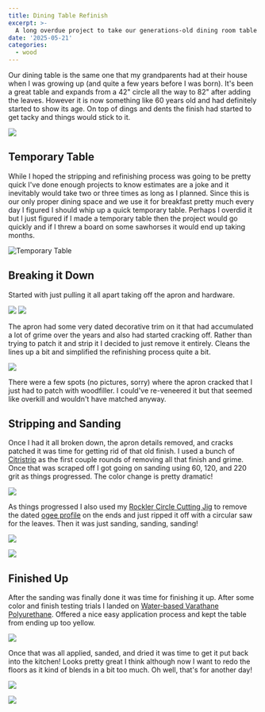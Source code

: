 ```yaml
---
title: Dining Table Refinish
excerpt: >-
  A long overdue project to take our generations-old dining room table and prepare it for decades more use.
date: '2025-05-21'
categories: 
  - wood
---
```


Our dining table is the same one that my grandparents had at their house when I was growing up (and quite a few years before I was born).  It's been a great table and expands from a 42" circle all the way to 82" after adding the leaves.  However it is now something like 60 years old and had definitely started to show its age.  On top of dings and dents the finish had started to get tacky and things would stick to it.  

![](old-finish-with-cookies.jpg)

## Temporary Table

While I hoped the stripping and refinishing process was going to be pretty quick I've done enough projects to know estimates are a joke and it inevitably would take two or three times as long as I planned.  Since this is our only proper dining space and we use it for breakfast pretty much every day I figured I should whip up a quick temporary table.  Perhaps I overdid it but I just figured if I made a temporary table then the project would go quickly and if I threw a board on some sawhorses it would end up taking months.  

![](temporary-table.jpg "Temporary Table")

## Breaking it Down

Started with just pulling it all apart taking off the apron and hardware.

![](underside-half-stripped.jpg)
![](underside-no-hardware.jpg)

The apron had some very dated decorative trim on it that had accumulated a lot of grime over the years and also had started cracking off.  Rather than trying to patch it and strip it I decided to just remove it entirely.  Cleans the lines up a bit and simplified the refinishing process quite a bit.  

![](apron-not-stripped.jpg)

There were a few spots (no pictures, sorry) where the apron cracked that I just had to patch with woodfiller.  I could've re-veneered it but that seemed like overkill and wouldn't have matched anyway.  

## Stripping and Sanding

Once I had it all broken down, the apron details removed, and cracks patched it was time for getting rid of that old finish.  I used a bunch of [Citristrip](https://citristrip.com/) as the first couple rounds of removing all that finish and grime.  Once that was scraped off I got going on sanding using 60, 120, and 220 grit as things progressed.  The color change is pretty dramatic!

![](legs-one-stripped.jpg)

As things progressed I also used my [Rockler Circle Cutting Jig](https://www.rockler.com/rockler-circle-cutting-jig) to remove the dated [ogee profile](https://en.wikipedia.org/wiki/Ogee) on the ends and just ripped it off with a circular saw for the leaves.  Then it was just sanding, sanding, sanding!

![](midway-progress.jpg)

![](sanding-complete.jpg)

## Finished Up

After the sanding was finally done it was time for finishing it up.  After some color and finish testing trials I landed on [Water-based Varathane Polyurethane](https://varathanestain.com/varathane-water-based-polyurethane/).  Offered a nice easy application process and kept the table from ending up too yellow.

![](finish-applied.jpg)

Once that was all applied, sanded, and dried it was time to get it put back into the kitchen!  Looks pretty great I think although now I want to redo the floors as it kind of blends in a bit too much.  Oh well, that's for another day!

![](finished-top-view.jpg)

![](complete-and-reinstalled.jpg)
